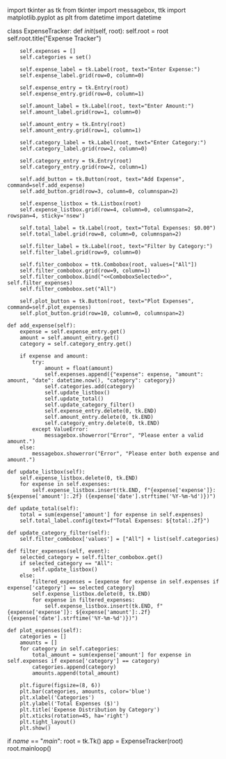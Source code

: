 import tkinter as tk
from tkinter import messagebox, ttk
import matplotlib.pyplot as plt
from datetime import datetime

class ExpenseTracker:
    def _init_(self, root):
        self.root = root
        self.root.title("Expense Tracker")

        self.expenses = []
        self.categories = set()

        self.expense_label = tk.Label(root, text="Enter Expense:")
        self.expense_label.grid(row=0, column=0)

        self.expense_entry = tk.Entry(root)
        self.expense_entry.grid(row=0, column=1)

        self.amount_label = tk.Label(root, text="Enter Amount:")
        self.amount_label.grid(row=1, column=0)

        self.amount_entry = tk.Entry(root)
        self.amount_entry.grid(row=1, column=1)

        self.category_label = tk.Label(root, text="Enter Category:")
        self.category_label.grid(row=2, column=0)

        self.category_entry = tk.Entry(root)
        self.category_entry.grid(row=2, column=1)

        self.add_button = tk.Button(root, text="Add Expense", command=self.add_expense)
        self.add_button.grid(row=3, column=0, columnspan=2)

        self.expense_listbox = tk.Listbox(root)
        self.expense_listbox.grid(row=4, column=0, columnspan=2, rowspan=4, sticky='nsew')

        self.total_label = tk.Label(root, text="Total Expenses: $0.00")
        self.total_label.grid(row=8, column=0, columnspan=2)

        self.filter_label = tk.Label(root, text="Filter by Category:")
        self.filter_label.grid(row=9, column=0)

        self.filter_combobox = ttk.Combobox(root, values=["All"])
        self.filter_combobox.grid(row=9, column=1)
        self.filter_combobox.bind("<<ComboboxSelected>>", self.filter_expenses)
        self.filter_combobox.set("All")

        self.plot_button = tk.Button(root, text="Plot Expenses", command=self.plot_expenses)
        self.plot_button.grid(row=10, column=0, columnspan=2)

    def add_expense(self):
        expense = self.expense_entry.get()
        amount = self.amount_entry.get()
        category = self.category_entry.get()

        if expense and amount:
            try:
                amount = float(amount)
                self.expenses.append({"expense": expense, "amount": amount, "date": datetime.now(), "category": category})
                self.categories.add(category)
                self.update_listbox()
                self.update_total()
                self.update_category_filter()
                self.expense_entry.delete(0, tk.END)
                self.amount_entry.delete(0, tk.END)
                self.category_entry.delete(0, tk.END)
            except ValueError:
                messagebox.showerror("Error", "Please enter a valid amount.")
        else:
            messagebox.showerror("Error", "Please enter both expense and amount.")

    def update_listbox(self):
        self.expense_listbox.delete(0, tk.END)
        for expense in self.expenses:
            self.expense_listbox.insert(tk.END, f"{expense['expense']}: ${expense['amount']:.2f} ({expense['date'].strftime('%Y-%m-%d')})")

    def update_total(self):
        total = sum(expense['amount'] for expense in self.expenses)
        self.total_label.config(text=f"Total Expenses: ${total:.2f}")

    def update_category_filter(self):
        self.filter_combobox['values'] = ["All"] + list(self.categories)

    def filter_expenses(self, event):
        selected_category = self.filter_combobox.get()
        if selected_category == "All":
            self.update_listbox()
        else:
            filtered_expenses = [expense for expense in self.expenses if expense['category'] == selected_category]
            self.expense_listbox.delete(0, tk.END)
            for expense in filtered_expenses:
                self.expense_listbox.insert(tk.END, f"{expense['expense']}: ${expense['amount']:.2f} ({expense['date'].strftime('%Y-%m-%d')})")

    def plot_expenses(self):
        categories = []
        amounts = []
        for category in self.categories:
            total_amount = sum(expense['amount'] for expense in self.expenses if expense['category'] == category)
            categories.append(category)
            amounts.append(total_amount)

        plt.figure(figsize=(8, 6))
        plt.bar(categories, amounts, color='blue')
        plt.xlabel('Categories')
        plt.ylabel('Total Expenses ($)')
        plt.title('Expense Distribution by Category')
        plt.xticks(rotation=45, ha='right')
        plt.tight_layout()
        plt.show()

if _name_ == "_main_":
    root = tk.Tk()
    app = ExpenseTracker(root)
    root.mainloop()
